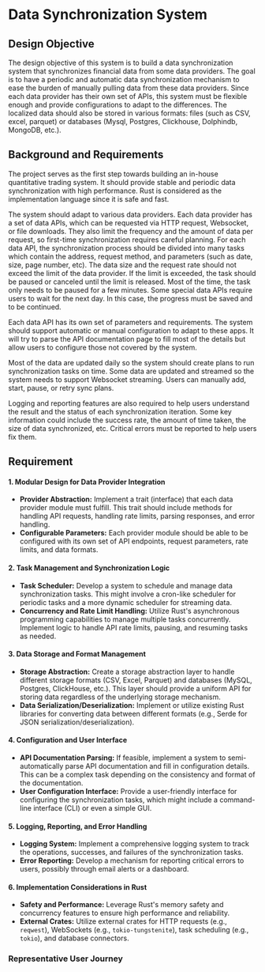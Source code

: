 # Data Synchronization System

## Design Objective

The design objective of this system is to build a data synchronization system that synchronizes financial data from some data providers. The goal is to have a periodic and automatic data synchronization mechanism to ease the burden of manually pulling data from these data providers. Since each data provider has their own set of APIs, this system must be flexible enough and provide configurations to adapt to the differences. The localized data should also be stored in various formats: files (such as CSV, excel, parquet) or databases (Mysql, Postgres, Clickhouse, Dolphindb, MongoDB, etc.).

## Background and Requirements

The project serves as the first step towards building an in-house quantitative trading system. It should provide stable and periodic data synchronization with high performance. Rust is considered as the implementation language since it is safe and fast.

The system should adapt to various data providers. Each data provider has a set of data APIs, which can be requested via HTTP request, Websocket, or file downloads. They also limit the frequency and the amount of data per request, so first-time synchronization requires careful planning. For each data API, the synchronization process should be divided into many tasks which contain the address, request method, and parameters (such as date, size, page number, etc). The data size and the request rate should not exceed the limit of the data provider. If the limit is exceeded, the task should be paused or canceled until the limit is released. Most of the time, the task only needs to be paused for a few minutes. Some special data APIs require users to wait for the next day. In this case, the progress must be saved and to be continued.

Each data API has its own set of parameters and requirements. The system should support automatic or manual configuration to adapt to these apps. It will try to parse the API documentation page to fill most of the details but allow users to configure those not covered by the system.

Most of the data are updated daily so the system should create plans to run synchronization tasks on time. Some data are updated and streamed so the system needs to support Websocket streaming. Users can manually add, start, pause, or retry sync plans.

Logging and reporting features are also required to help users understand the result and the status of each synchronization iteration. Some key information could include the success rate, the amount of time taken, the size of data synchronized, etc. Critical errors must be reported to help users fix them.

## Requirement

#### 1. Modular Design for Data Provider Integration

* **Provider Abstraction:** Implement a trait (interface) that each data provider module must fulfill. This trait should include methods for handling API requests, handling rate limits, parsing responses, and error handling.
* **Configurable Parameters:** Each provider module should be able to be configured with its own set of API endpoints, request parameters, rate limits, and data formats.

#### 2. Task Management and Synchronization Logic

* **Task Scheduler:** Develop a system to schedule and manage data synchronization tasks. This might involve a cron-like scheduler for periodic tasks and a more dynamic scheduler for streaming data.
* **Concurrency and Rate Limit Handling:** Utilize Rust's asynchronous programming capabilities to manage multiple tasks concurrently. Implement logic to handle API rate limits, pausing, and resuming tasks as needed.

#### 3. Data Storage and Format Management

* **Storage Abstraction:** Create a storage abstraction layer to handle different storage formats (CSV, Excel, Parquet) and databases (MySQL, Postgres, ClickHouse, etc.). This layer should provide a uniform API for storing data regardless of the underlying storage mechanism.
* **Data Serialization/Deserialization:** Implement or utilize existing Rust libraries for converting data between different formats (e.g., Serde for JSON serialization/deserialization).

#### 4. Configuration and User Interface

* **API Documentation Parsing:** If feasible, implement a system to semi-automatically parse API documentation and fill in configuration details. This can be a complex task depending on the consistency and format of the documentation.
* **User Configuration Interface:** Provide a user-friendly interface for configuring the synchronization tasks, which might include a command-line interface (CLI) or even a simple GUI.

#### 5. Logging, Reporting, and Error Handling

* **Logging System:** Implement a comprehensive logging system to track the operations, successes, and failures of the synchronization tasks.
* **Error Reporting:** Develop a mechanism for reporting critical errors to users, possibly through email alerts or a dashboard.

#### 6. Implementation Considerations in Rust

* **Safety and Performance:** Leverage Rust's memory safety and concurrency features to ensure high performance and reliability.
* **External Crates:** Utilize external crates for HTTP requests (e.g., `reqwest`), WebSockets (e.g., `tokio-tungstenite`), task scheduling (e.g., `tokio`), and database connectors.

### Representative User Journey
